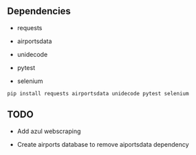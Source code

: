 ## Dependencies

* requests

* airportsdata

* unidecode 

* pytest

* selenium

`pip install requests airportsdata unidecode pytest selenium`

## TODO

* Add azul webscraping

* Create airports database to remove aiportsdata dependency

